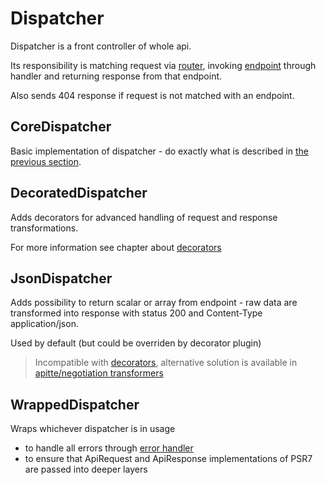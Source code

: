 # Dispatcher

Dispatcher is a front controller of whole api.

Its responsibility is matching request via [router](router.md), invoking [endpoint](endpoints.md) through handler and returning response from that endpoint.

Also sends 404 response if request is not matched with an endpoint.

## CoreDispatcher

Basic implementation of dispatcher - do exactly what is described in [the previous section](#dispatcher).

## DecoratedDispatcher

Adds decorators for advanced handling of request and response transformations.

For more information see chapter about [decorators](decorators.md)

## JsonDispatcher

Adds possibility to return scalar or array from endpoint - raw data are transformed into response with status 200 and Content-Type application/json.

Used by default (but could be overriden by decorator plugin)

> Incompatible with [decorators](decorators.md), alternative solution is available in [apitte/negotiation transformers](https://github.com/apitte/negotiation)

## WrappedDispatcher

Wraps whichever dispatcher is in usage
- to handle all errors through [error handler](errors.md#error-handler)
- to ensure that ApiRequest and ApiResponse implementations of PSR7 are passed into deeper layers
